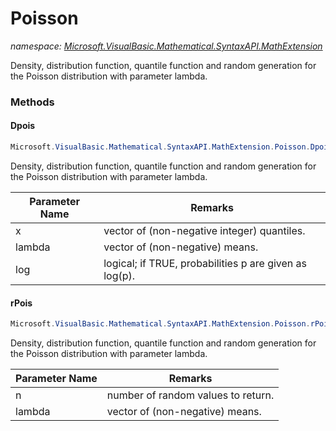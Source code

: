﻿# Poisson
_namespace: [Microsoft.VisualBasic.Mathematical.SyntaxAPI.MathExtension](./index.md)_

Density, distribution function, quantile function and random generation for the Poisson distribution with parameter lambda.



### Methods

#### Dpois
```csharp
Microsoft.VisualBasic.Mathematical.SyntaxAPI.MathExtension.Poisson.Dpois(Microsoft.VisualBasic.Mathematical.LinearAlgebra.Vector,Microsoft.VisualBasic.Mathematical.LinearAlgebra.Vector,System.Boolean)
```
Density, distribution function, quantile function and random generation for the Poisson distribution with parameter lambda.

|Parameter Name|Remarks|
|--------------|-------|
|x|vector of (non-negative integer) quantiles.|
|lambda|vector of (non-negative) means.|
|log|logical; if TRUE, probabilities p are given as log(p).|


#### rPois
```csharp
Microsoft.VisualBasic.Mathematical.SyntaxAPI.MathExtension.Poisson.rPois(System.Int32,Microsoft.VisualBasic.Mathematical.LinearAlgebra.Vector)
```
Density, distribution function, quantile function and random generation for the Poisson distribution with parameter lambda.

|Parameter Name|Remarks|
|--------------|-------|
|n|number of random values to return.|
|lambda|vector of (non-negative) means.|




